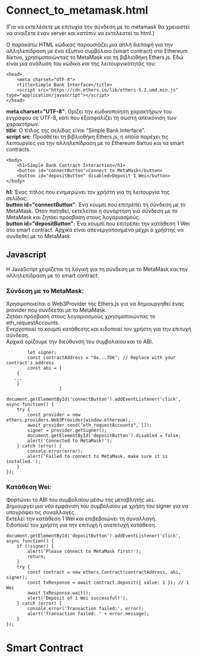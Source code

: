 # Connect_to_metamask.html
(Για να εκτελέσετε με επιτυχία την σύνδεση με το metamask θα χρειαστεί να ανοιξετε έναν server και κατόπιν να εκτελεστεί το html.)

Ο παρακάτω HTML κώδικας παρουσιάζει μια απλή διεπαφή για την αλληλεπίδραση με ένα έξυπνο συμβόλαιο (smart contract) στο Ethereum δίκτυο, χρησιμοποιώντας το MetaMask και τη βιβλιοθήκη Ethers.js. Εδώ είναι μια ανάλυση του κώδικα και της λειτουργικότητάς του:
```
<head>
    <meta charset="UTF-8">
    <title>Simple Bank Interface</title>
    <script src="https://cdn.ethers.io/lib/ethers-5.2.umd.min.js" type="application/javascript"></script>
</head>
```
**meta charset="UTF-8"**: Ορίζει την κωδικοποίηση χαρακτήρων του εγγράφου σε UTF-8, κάτι που εξασφαλίζει τη σωστή απεικόνιση των χαρακτήρων.<br>
**title**: Ο τίτλος της σελίδας είναι "Simple Bank Interface".<br>
**script src**: Προσθέτει τη βιβλιοθήκη Ethers.js, η οποία παρέχει τις λειτουργίες για την αλληλεπίδραση με το Ethereum δίκτυο και τα smart contracts.<br>

```
<body>
    <h1>Simple Bank Contract Interaction</h1>
    <button id="connectButton">Connect to MetaMask</button>
    <button id="depositButton" disabled>Deposit 1 Wei</button>
</body>
```
**h1**: Ένας τίτλος που ενημερώνει τον χρήστη για τη λειτουργία της σελίδας.<br>
**button id="connectButton"**: Ένα κουμπί που επιτρέπει τη σύνδεση με το MetaMask. Όταν πατηθεί, εκτελείται η συνάρτηση για σύνδεση με το MetaMask και ζητάει πρόσβαση στους λογαριασμούς.<br>
**button id="depositButton"**: Ένα κουμπί που επιτρέπει την κατάθεση 1 Wei στο smart contract. Αρχικά είναι απενεργοποιημένο μέχρι ο χρήστης να συνδεθεί με το MetaMask.<br>
## Javascript
H JavaScript χειρίζεται τη λογική για τη σύνδεση με το MetaMask και την αλληλεπίδραση με το smart contract:
### Σύνδεση με το MetaMask:
Χρησιμοποιείται ο Web3Provider της Ethers.js για να δημιουργηθεί ένας provider που συνδέεται με το MetaMask.<br>
Ζητάει πρόσβαση στους λογαριασμούς χρησιμοποιώντας το eth_requestAccounts.<br>
Ενεργοποιεί το κουμπί κατάθεσης και ειδοποιεί τον χρήστη για την επιτυχή σύνδεση.<br>
Aρχικά ορίζουμε την διεύθυνση του συμβολαίου και το ABI.
```
        let signer;
        const contractAddress = "0x...7D6"; // Replace with your contract's address
        const abi = [
    {
   ...
    }
                    ]
```

```
document.getElementById('connectButton').addEventListener('click', async function() {
    try {
        const provider = new ethers.providers.Web3Provider(window.ethereum);
        await provider.send("eth_requestAccounts", []);
        signer = provider.getSigner();
        document.getElementById('depositButton').disabled = false;
        alert('Connected to MetaMask!');
    } catch (error) {
        console.error(error);
        alert('Failed to connect to MetaMask, make sure it is installed.');
    }
});

```

### Κατάθεση Wei:
Φορτώνει το ABI του συμβολαίου μέσω της μεταβλητής ```abi```.<br>
Δημιουργεί μια νέα εμφάνιση του συμβολαίου με χρήση του signer για να υπογράψει τις συναλλαγές.<br>
Εκτελεί την κατάθεση 1 Wei και επιβεβαιώνει τη συναλλαγή.<br>
Ειδοποιεί τον χρήστη για την επιτυχή ή ανεπιτυχή κατάθεση.<br>

```
document.getElementById('depositButton').addEventListener('click', async function() {
    if (!signer) {
        alert('Please connect to MetaMask first!');
        return;
    }
    try {
        const contract = new ethers.Contract(contractAddress, abi, signer);
        const txResponse = await contract.deposit({ value: 1 }); // 1 Wei
        await txResponse.wait();
        alert('Deposit of 1 Wei successful!');
    } catch (error) {
        console.error('Transaction failed:', error);
        alert('Transaction failed: ' + error.message);
    }
});

```
# Smart Contract

